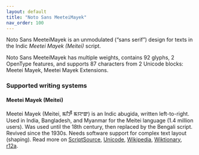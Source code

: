 ```yaml
---
layout: default
title: "Noto Sans MeeteiMayek"
nav_order: 100
---
```

Noto Sans MeeteiMayek is an unmodulated (“sans serif”) design for texts in the Indic _Meetei Mayek (Meitei)_ script. 

Noto Sans MeeteiMayek has multiple weights, contains 92 glyphs, 2 OpenType features, and supports 87 characters from 2 Unicode blocks: Meetei Mayek, Meetei Mayek Extensions.


### Supported writing systems


#### Meetei Mayek (Meitei)

Meetei Mayek (Meitei, <span class='autonym'>ꯃꯤꯇꯩ ꯃꯌꯦꯛ</span>) is an Indic abugida, written left-to-right. Used in India, Bangladesh, and Myanmar for the Meitei language (1.4 million users). Was used until the 18th century, then replaced by the Bengali script. Revived since the 1930s. Needs software support for complex text layout (shaping). Read more on [ScriptSource](https://scriptsource.org/scr/Mtei), [Unicode](https://www.unicode.org/versions/Unicode13.0.0/ch13.pdf#G27615), [Wikipedia](https://en.wikipedia.org/wiki/ISO_15924:Mtei), [Wiktionary](https://en.wiktionary.org/wiki/Category:Meitei_Mayek_script), [r12a](https://r12a.github.io/scripts/links?iso=Mtei).

